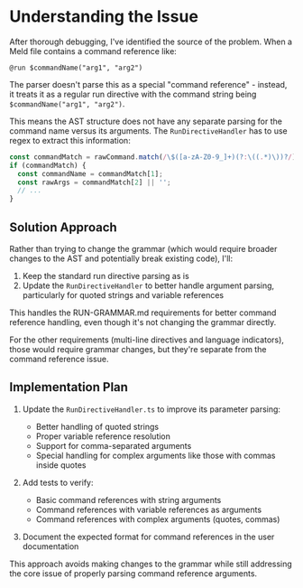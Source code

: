 # Understanding the Issue

After thorough debugging, I've identified the source of the problem. When a Meld file contains a command reference like:

```
@run $commandName("arg1", "arg2")
```

The parser doesn't parse this as a special "command reference" - instead, it treats it as a regular run directive with the command string being `$commandName("arg1", "arg2")`.

This means the AST structure does not have any separate parsing for the command name versus its arguments. The `RunDirectiveHandler` has to use regex to extract this information:

```typescript
const commandMatch = rawCommand.match(/\$([a-zA-Z0-9_]+)(?:\((.*)\))?/);
if (commandMatch) {
  const commandName = commandMatch[1];
  const rawArgs = commandMatch[2] || '';
  // ...
}
```

## Solution Approach

Rather than trying to change the grammar (which would require broader changes to the AST and potentially break existing code), I'll:

1. Keep the standard run directive parsing as is
2. Update the `RunDirectiveHandler` to better handle argument parsing, particularly for quoted strings and variable references

This handles the RUN-GRAMMAR.md requirements for better command reference handling, even though it's not changing the grammar directly.

For the other requirements (multi-line directives and language indicators), those would require grammar changes, but they're separate from the command reference issue.

## Implementation Plan

1. Update the `RunDirectiveHandler.ts` to improve its parameter parsing:
   - Better handling of quoted strings
   - Proper variable reference resolution
   - Support for comma-separated arguments
   - Special handling for complex arguments like those with commas inside quotes

2. Add tests to verify:
   - Basic command references with string arguments
   - Command references with variable references as arguments
   - Command references with complex arguments (quotes, commas)

3. Document the expected format for command references in the user documentation

This approach avoids making changes to the grammar while still addressing the core issue of properly parsing command reference arguments.